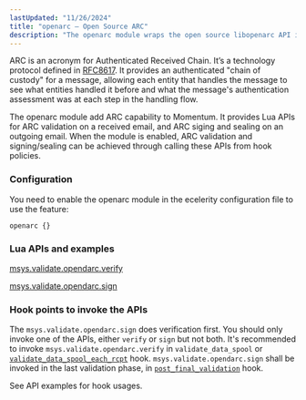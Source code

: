 ```yaml
---
lastUpdated: "11/26/2024"
title: "openarc – Open Source ARC"
description: "The openarc module wraps the open source libopenarc API into Momentum to provide Momentum APIs to do ARC validation verification signature signing and sealing..."
---
```


ARC is an acronym for Authenticated Received Chain. It’s a technology protocol defined in
[RFC8617](https://datatracker.ietf.org/doc/html/rfc8617). It provides an authenticated "chain of
custody" for a message, allowing each entity that handles the message to see what entities handled
it before and what the message's authentication assessment was at each step in the handling flow.

The openarc module add ARC capability to Momentum. It provides Lua APIs for
ARC validation on a received email, and ARC siging and sealing on an outgoing email.
When the module is enabled, ARC validation and signing/sealing can be achieved through calling these APIs from hook policies.


### <a name="modules.openarc.configuration"></a> Configuration

You need to enable the openarc module in the ecelerity configuration file to use the feature:

```
openarc {}
```

### Lua APIs and examples

[msys.validate.opendarc.verify](/momentum/4/lua/ref-msys-validate-openarc-verify)

[msys.validate.opendarc.sign](/momentum/4/lua/ref-msys-validate-openarc-sign)


### Hook points to invoke the APIs

The `msys.validate.opendarc.sign` does verification first. You should only invoke one of the APIs,
    either `verify` or `sign` but not both.
It's recommended to invoke `msys.validate.opendarc.verify` in `validate_data_spool` or
[`validate_data_spool_each_rcpt`](/momentum/3/3-api/hooks-core-validate-data-spool-each-rcpt) hook.
`msys.validate.opendarc.sign` shall be invoked in the last validation phase, in
[`post_final_validation`](/momentum/4/hooks/core-post-final-validate) hook.

See API examples for hook usages.
